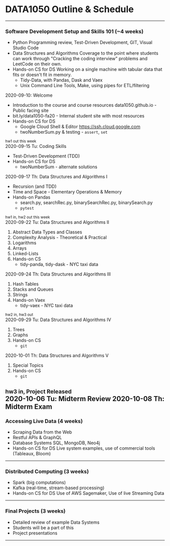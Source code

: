 # DATA1050 Outline & Schedule
---
### Software Development Setup and Skills 101 (~4 weeks)
* Python Programming review, Test-Driven Development, GIT, Visual Studio Code
* Data Structures and Algorithms 
Coverage to the point where students can work through "Cracking the coding interview" problems and LeetCode on their own.
* Hands-on CS for DS
Working on a single machine with tabular data that fits or doesn't fit in memory. 
  * Tidy-Data, with Pandas, Dask and Vaex 
  * Unix Command Line Tools, Make, using pipes for ETL/filtering

2020-09-10: Welcome
* Introduction to the course and course resources
 data1050.github.io - Public facing site
* bit.ly/data1050-fa20 - Internal student site with most resources
* Hands-on CS for DS
  * Google Cloud Shell & Editor https://ssh.cloud.google.com
  * twoNumberSum.py & testing - `assert`, `set`

<small>hw1 out this week</small>  
2020-09-15 Tu: Coding Skills 
* Test-Driven Development (TDD)
* Hands-on CS for DS
   * twoNumberSum - alternate solutions 

2020-09-17 Th: Data Structures and Algorithms I
* Recursion (and TDD)
* Time and Space - Elementary Operations & Memory
* Hands-on Pandas
   * search.py, searchRec.py, binarySearchRec.py, binarySearch.py
   * `pytest`

<small>hw1 in, hw2 out this week</small>  
2020-09-22 Tu: Data Structures and Algorithms II
1. Abstract Data Types and Classes
1. Complexity Analysis - Theoretical & Practical
1. Logarithms
1. Arrays
1. Linked-Lists
1. Hands-on CS
   * tidy-panda, tidy-dask - NYC taxi data
  
2020-09-24 Th: Data Structures and Algorithms III
1. Hash Tables
1. Stacks and Queues
1. Strings
1. Hands-on Vaex
   * tidy-vaex - NYC taxi data

<small>hw2 in, hw3 out</small>  
2020-09-29 Tu: Data Structures and Algorithms IV 
1. Trees
1. Graphs
1. Hands-on CS
   * `git`

2020-10-01 Th: Data Structures and Algorithms V
1. Special Topics
1. Hands-on CS
   * `git` 

<small>hw3 in, Project Released</small>  
2020-10-06 Tu: Midterm Review
2020-10-08 Th: Midterm Exam
---

### Accessing Live Data (4 weeks)
* Scraping Data from the Web
* Restful APIs & GraphQL
* Database Systems
SQL, MongoDB, Neo4j
* Hands-on CS for DS
Live system examples, use of commercial tools (Tableaux, Bloom)

---

### Distributed Computing (3 weeks)
* Spark (big computations)
* Kafka (real-time, stream-based processing)
* Hands-on CS for DS
Use of AWS Sagemaker, Use of live Streaming Data

---

### Final Projects (3 weeks)
* Detailed review of example Data Systems
* Students will be a part of this
* Project presentations

---

